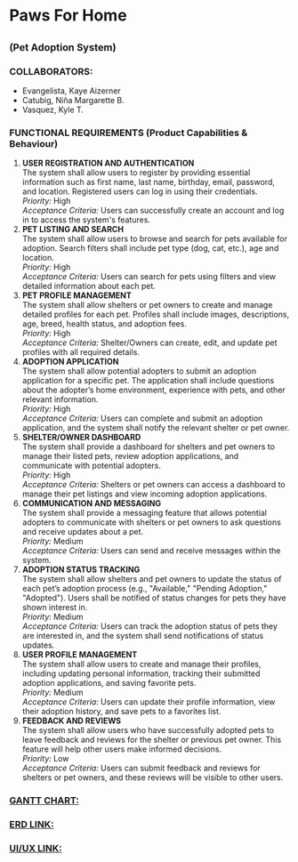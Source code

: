 
<h1>
  Paws For Home
  <br>
  <h2><sub>(Pet Adoption System)</sub></h2>
</h1>

<h3>COLLABORATORS:</h3>
<ul>
  <li>Evangelista, Kaye Aizerner</li>
  <li>Catubig, Niña Margarette B.</li>
  <li>Vasquez, Kyle T.</li>
</ul>

<h3>FUNCTIONAL REQUIREMENTS (Product Capabilities & Behaviour)</h3>

<ol>
  <li><b>USER REGISTRATION AND AUTHENTICATION</b></li>
  The system shall allow users to register by providing essential information such as first name, last name, birthday, email, password, and location. Registered users can log in using their credentials.
  <br>
  <i>Priority: </i>High
  <br>
  <i>Acceptance Criteria:</i> Users can successfully create an account and log in to
  access the system's features.

  <br>
  <li><b>PET LISTING AND SEARCH</b></li>
  The system shall allow users to browse and search for pets available for adoption. Search filters shall include pet type (dog, cat, etc.), age and location.
  <br>
  <i>Priority:</i> High
  <br>
  <i>Acceptance Criteria:</i> Users can search for pets using filters and view detailed
  information about each pet.

  <br>
  <li><b>PET PROFILE MANAGEMENT</b></li>
  The system shall allow shelters or pet owners to create and manage detailed profiles for each pet. Profiles shall include images, descriptions, age, breed, health status, and adoption fees.
  <br>
  <i>Priority:</i> High
  <br>
  <i>Acceptance Criteria:</i> Shelter/Owners can create, edit, and update pet
  profiles with all required details.

  <br>
  <li><b>ADOPTION APPLICATION</b></li>
  The system shall allow potential adopters to submit an adoption application for a specific pet. The application shall include questions about the adopter’s home environment, experience with pets, and other relevant information.
  <br>
  <i>Priority:</i> High
  <br>
  <i>Acceptance Criteria:</i> Users can complete and submit an adoption
  application, and the system shall notify the relevant shelter or pet owner.

  <br>
  <li><b>SHELTER/OWNER DASHBOARD</b></li>
  The system shall provide a dashboard for shelters and pet owners to manage their listed pets, review adoption applications, and communicate with potential adopters.
  <br>
  <i>Priority:</i> High
  <br>
  <i>Acceptance Criteria:</i> Shelters or pet owners can access a dashboard to
  manage their pet listings and view incoming adoption applications.

  <br>
  <li><b>COMMUNICATION AND MESSAGING</b></li>
  The system shall provide a messaging feature that allows potential adopters to communicate with shelters or pet owners to ask questions and receive updates about a pet.
  <br>
  <i>Priority:</i> Medium
  <br>
  <i>Acceptance Criteria:</i> Users can send and receive messages within the system.

  <br>
  <li><b>ADOPTION STATUS TRACKING</b></li>
  The system shall allow shelters and pet owners to update the status of each pet’s adoption process (e.g., "Available," "Pending Adoption," "Adopted"). Users shall be notified of status changes for pets they have shown interest in.
  <br>
  <i>Priority:</i> Medium
  <br>
  <i>Acceptance Criteria:</i> Users can track the adoption status of pets they are
  interested in, and the system shall send notifications of status updates.

  <br>
  <li><b>USER PROFILE MANAGEMENT</b></li>
  The system shall allow users to create and manage their profiles, including updating personal information, tracking their submitted adoption applications, and saving favorite pets.
  <br>
  <i>Priority:</i> Medium
  <br>
  <i>Acceptance Criteria:</i> Users can update their profile information, view their
  adoption history, and save pets to a favorites list.

  <br>
  <li><b>FEEDBACK AND REVIEWS</b></li>
  The system shall allow users who have successfully adopted pets to leave feedback and reviews for the shelter or previous pet owner. This feature will help other users make informed decisions.
  <br>
  <i>Priority:</i> Low
  <br>
  <i>Acceptance Criteria:</i> Users can submit feedback and reviews for shelters or
  pet owners, and these reviews will be visible to other users.

</ol>
<h3>
  <a href="https://docs.google.com/spreadsheets/d/1gRGmxFMl1pS2G51pPzbQqzxKOrvT18WvrklqljtGxWU/edit?gid=0#gid=0">
    GANTT CHART:
  </a>
</h3>

<h3>
  <a href="https://lucid.app/lucidchart/736a433f-c17e-409f-83d7-165e8045fda5/edit?invitationId=inv_52ab61ab-6170-4805-a233-11ad681b2b51&classId=96c2d93f-9bb7-4815-b5a1-208533d4ad6a&assignmentId=7214ddab-7a8f-4c7a-a029-1012bdff284e&submissionId=12e1ce8b-647c-80cf-b62e-8f7bfc8d263d&page=0_0#
">  
    ERD LINK:
  </a>
</h3>

<h3>
  <a href="https://www.figma.com/design/XPtqNEdlJjBEea2BvZkVqZ/Paws-For-Home-(UI%2FUX)?node-id=0-1&node-type=canvas&t=cbr21Q9VlTLRUmYJ-0">
    UI/UX LINK:
  </a>
</h3>

